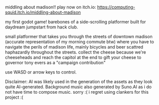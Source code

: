 middling about madison!!
play now on itch.io: https://computing-squid.itch.io/middling-about-madison

my first godot game! barebones of a side-scrolling platformer built for daydream jumpstart from hack club.

small platformer that takes you through the streets of downtown madison (accurate representation of my morning commute btw) where you have to navigate the perils of madison life, mainly bicycles and beer scattred haphazardly throughout the streets. collect the cheese because we're cheeseheads and reach the capitol at the end to gift your cheese to governor tony evers as a "campaign contribution"

use WASD or arrow keys to control. 

Disclaimer: AI was likely used in the generation of the assets as they look quite AI-generated. Background music also generated by Suno.AI as i do not have time to compose music. sorry :( i regret using clankers for this project :(
